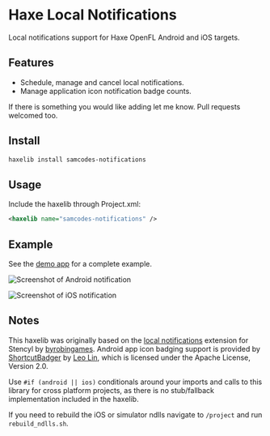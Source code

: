 # Haxe Local Notifications

Local notifications support for Haxe OpenFL Android and iOS targets.

## Features

* Schedule, manage and cancel local notifications.
* Manage application icon notification badge counts.

If there is something you would like adding let me know. Pull requests welcomed too.

## Install

```bash
haxelib install samcodes-notifications
```

## Usage

Include the haxelib through Project.xml:
```xml
<haxelib name="samcodes-notifications" />
```

## Example

See the [demo app](https://github.com/Tw1ddle/samcodes-notifications-demo) for a complete example.

![Screenshot of Android notification](https://github.com/Tw1ddle/samcodes-notifications-demo/blob/master/screenshots/notification-android.gif?raw=true "Notification Android")

![Screenshot of iOS notification](https://github.com/Tw1ddle/samcodes-notifications-demo/blob/master/screenshots/notification-ios.gif?raw=true "Notification iOS")

## Notes
This haxelib was originally based on the [local notifications](https://github.com/byrobingames/localnotifications) extension for Stencyl by [byrobingames](https://github.com/byrobingames).
Android app icon badging support is provided by [ShortcutBadger](https://github.com/leolin310148/ShortcutBadger) by [Leo Lin](https://github.com/leolin310148), which is licensed under the Apache License, Version 2.0.

Use ```#if (android || ios)``` conditionals around your imports and calls to this library for cross platform projects, as there is no stub/fallback implementation included in the haxelib.

If you need to rebuild the iOS or simulator ndlls navigate to ```/project``` and run ```rebuild_ndlls.sh```.